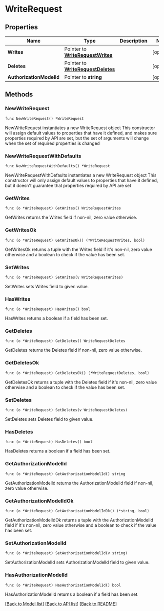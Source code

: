 # WriteRequest

## Properties

Name | Type | Description | Notes
------------ | ------------- | ------------- | -------------
**Writes** | Pointer to [**WriteRequestWrites**](WriteRequestWrites.md) |  | [optional] 
**Deletes** | Pointer to [**WriteRequestDeletes**](WriteRequestDeletes.md) |  | [optional] 
**AuthorizationModelId** | Pointer to **string** |  | [optional] 

## Methods

### NewWriteRequest

`func NewWriteRequest() *WriteRequest`

NewWriteRequest instantiates a new WriteRequest object
This constructor will assign default values to properties that have it defined,
and makes sure properties required by API are set, but the set of arguments
will change when the set of required properties is changed

### NewWriteRequestWithDefaults

`func NewWriteRequestWithDefaults() *WriteRequest`

NewWriteRequestWithDefaults instantiates a new WriteRequest object
This constructor will only assign default values to properties that have it defined,
but it doesn't guarantee that properties required by API are set

### GetWrites

`func (o *WriteRequest) GetWrites() WriteRequestWrites`

GetWrites returns the Writes field if non-nil, zero value otherwise.

### GetWritesOk

`func (o *WriteRequest) GetWritesOk() (*WriteRequestWrites, bool)`

GetWritesOk returns a tuple with the Writes field if it's non-nil, zero value otherwise
and a boolean to check if the value has been set.

### SetWrites

`func (o *WriteRequest) SetWrites(v WriteRequestWrites)`

SetWrites sets Writes field to given value.

### HasWrites

`func (o *WriteRequest) HasWrites() bool`

HasWrites returns a boolean if a field has been set.

### GetDeletes

`func (o *WriteRequest) GetDeletes() WriteRequestDeletes`

GetDeletes returns the Deletes field if non-nil, zero value otherwise.

### GetDeletesOk

`func (o *WriteRequest) GetDeletesOk() (*WriteRequestDeletes, bool)`

GetDeletesOk returns a tuple with the Deletes field if it's non-nil, zero value otherwise
and a boolean to check if the value has been set.

### SetDeletes

`func (o *WriteRequest) SetDeletes(v WriteRequestDeletes)`

SetDeletes sets Deletes field to given value.

### HasDeletes

`func (o *WriteRequest) HasDeletes() bool`

HasDeletes returns a boolean if a field has been set.

### GetAuthorizationModelId

`func (o *WriteRequest) GetAuthorizationModelId() string`

GetAuthorizationModelId returns the AuthorizationModelId field if non-nil, zero value otherwise.

### GetAuthorizationModelIdOk

`func (o *WriteRequest) GetAuthorizationModelIdOk() (*string, bool)`

GetAuthorizationModelIdOk returns a tuple with the AuthorizationModelId field if it's non-nil, zero value otherwise
and a boolean to check if the value has been set.

### SetAuthorizationModelId

`func (o *WriteRequest) SetAuthorizationModelId(v string)`

SetAuthorizationModelId sets AuthorizationModelId field to given value.

### HasAuthorizationModelId

`func (o *WriteRequest) HasAuthorizationModelId() bool`

HasAuthorizationModelId returns a boolean if a field has been set.


[[Back to Model list]](../README.md#documentation-for-models) [[Back to API list]](../README.md#documentation-for-api-endpoints) [[Back to README]](../README.md)


